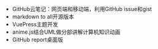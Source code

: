 - GitHub云笔记：网页端和移动端，利用GitHub issue和gist
- markdown to all开源版本
- VuePress主题开发
- anime.js结合UML做分部讲解计算机知识动画
- GitHub report桌面版